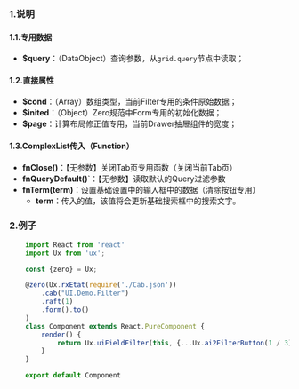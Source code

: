 ### 1.说明

#### 1.1.专用数据

* **$query**：（DataObject）查询参数，从`grid.query`节点中读取；

#### 1.2.直接属性

* **$cond**：（Array）数组类型，当前Filter专用的条件原始数据；
* **$inited**：（Object）Zero规范中Form专用的初始化数据；
* **$page**：计算布局修正值专用，当前Drawer抽屉组件的宽度；

#### 1.3.ComplexList传入（Function）

* **fnClose()**：【无参数】关闭Tab页专用函数（关闭当前Tab页）
* **fnQueryDefault()**`：【无参数】读取默认的Query过滤参数
* **fnTerm(term)**：设置基础设置中的输入框中的数据（清除按钮专用）
    * **term**：传入的值，该值将会更新基础搜索框中的搜索文字。

### 2.例子

```javascript
    import React from 'react'
    import Ux from 'ux';

    const {zero} = Ux;

    @zero(Ux.rxEtat(require('./Cab.json'))
        .cab("UI.Demo.Filter")
        .raft(1)
        .form().to()
    )
    class Component extends React.PureComponent {
        render() {
            return Ux.uiFieldFilter(this, {...Ux.ai2FilterButton(1 / 3)}, 1)
        }
    }

    export default Component
```